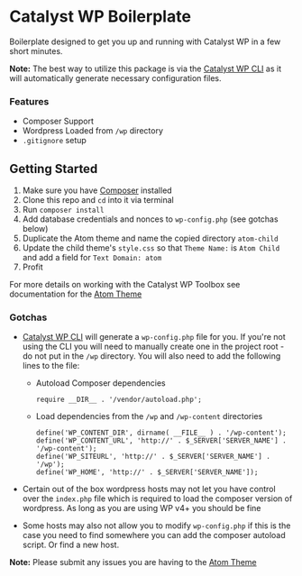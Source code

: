 # Catalyst WP Boilerplate
Boilerplate designed to get you up and running with Catalyst WP in a few short minutes.

**Note:** The best way to utilize this package is via the [Catalyst WP CLI](https://github.com/bokkagroup/catalyst-wp-cli) as it will automatically generate necessary configuration files.

### Features
* Composer Support
* Wordpress Loaded from `/wp` directory
* `.gitignore` setup

## Getting Started

1. Make sure you have [Composer](https://getcomposer.org/) installed
2. Clone this repo and `cd` into it via terminal
3. Run `composer install`
4. Add database credentials and nonces to `wp-config.php` (see gotchas below)
5. Duplicate the Atom theme and name the copied directory `atom-child`
6. Update the child theme's `style.css` so that `Theme Name:` is `Atom Child` and add a field for `Text Domain: atom`
7. Profit

For more details on working with the Catalyst WP Toolbox see documentation for the [Atom Theme](https://github.com/bokkagroup/atom)

### Gotchas
* [Catalyst WP CLI](https://github.com/bokkagroup/catalyst-wp-cli) will generate a `wp-config.php` file for you. If you're not using the CLI you will need to manually create one in the project root - do not put in the `/wp` directory. You will also need to add the following lines to the file:
    * Autoload Composer dependencies
        ```
        require __DIR__ . '/vendor/autoload.php';
        ```
    * Load dependencies from the `/wp` and `/wp-content` directories
        ```
        define('WP_CONTENT_DIR', dirname( __FILE__ ) . '/wp-content');
        define('WP_CONTENT_URL', 'http://' . $_SERVER['SERVER_NAME'] . '/wp-content');
        define('WP_SITEURL', 'http://' . $_SERVER['SERVER_NAME'] . '/wp');
        define('WP_HOME', 'http://' . $_SERVER['SERVER_NAME']);
        ```

* Certain out of the box wordpress hosts may not let you have control over the `index.php` file which is required to load the composer version of wordpress. As long as you are using WP v4+ you should be fine

* Some hosts may also not allow you to modify `wp-config.php` if this is the case you need to find somewhere you can add the composer autoload script. Or find a new host.

**Note:** Please submit any issues you are having to the [Atom Theme](https://github.com/bokkagroup/atom)